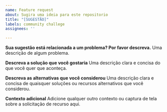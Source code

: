 ```yaml
---
name: Feature request
about: Sugira uma ideia para este repositorio
title: "[SUGESTÃO]"
labels: community challege
assignees: ''

---
```


**Sua sugestão está relacionada a um  problema? Por favor descreva.**
Uma descrição de algum problema.


**Descreva a solução que você gostaria**
Uma descrição clara e concisa do que você quer que aconteça.


**Descreva as alternativas que você considerou**
Uma descrição clara e concisa de quaisquer soluções ou recursos alternativos que você considerou.


**Contexto adicional**
Adicione qualquer outro contexto ou captura de tela sobre a solicitação de recurso aqui.

